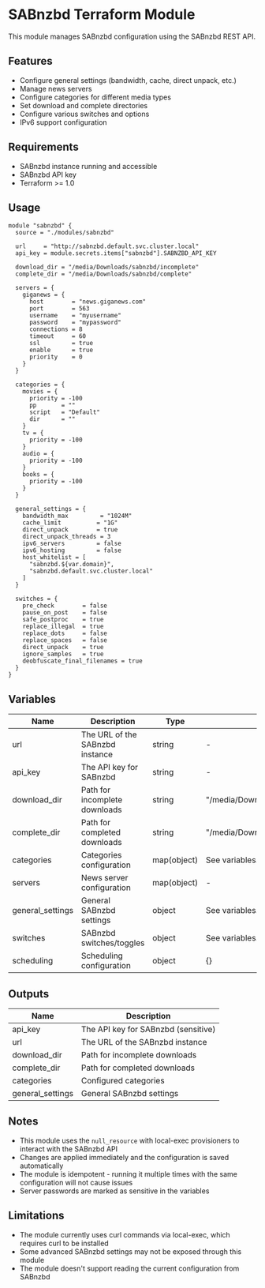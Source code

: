 # SABnzbd Terraform Module

This module manages SABnzbd configuration using the SABnzbd REST API.

## Features

- Configure general settings (bandwidth, cache, direct unpack, etc.)
- Manage news servers
- Configure categories for different media types
- Set download and complete directories
- Configure various switches and options
- IPv6 support configuration

## Requirements

- SABnzbd instance running and accessible
- SABnzbd API key
- Terraform >= 1.0

## Usage

```hcl
module "sabnzbd" {
  source = "./modules/sabnzbd"

  url     = "http://sabnzbd.default.svc.cluster.local"
  api_key = module.secrets.items["sabnzbd"].SABNZBD_API_KEY

  download_dir = "/media/Downloads/sabnzbd/incomplete"
  complete_dir = "/media/Downloads/sabnzbd/complete"

  servers = {
    giganews = {
      host        = "news.giganews.com"
      port        = 563
      username    = "myusername"
      password    = "mypassword"
      connections = 8
      timeout     = 60
      ssl         = true
      enable      = true
      priority    = 0
    }
  }

  categories = {
    movies = {
      priority = -100
      pp       = ""
      script   = "Default"
      dir      = ""
    }
    tv = {
      priority = -100
    }
    audio = {
      priority = -100
    }
    books = {
      priority = -100
    }
  }

  general_settings = {
    bandwidth_max         = "1024M"
    cache_limit          = "1G"
    direct_unpack        = true
    direct_unpack_threads = 3
    ipv6_servers         = false
    ipv6_hosting         = false
    host_whitelist = [
      "sabnzbd.${var.domain}",
      "sabnzbd.default.svc.cluster.local"
    ]
  }

  switches = {
    pre_check        = false
    pause_on_post    = false
    safe_postproc    = true
    replace_illegal  = true
    replace_dots     = false
    replace_spaces   = false
    direct_unpack    = true
    ignore_samples   = true
    deobfuscate_final_filenames = true
  }
}
```

## Variables

| Name | Description | Type | Default |
|------|-------------|------|---------|
| url | The URL of the SABnzbd instance | string | - |
| api_key | The API key for SABnzbd | string | - |
| download_dir | Path for incomplete downloads | string | "/media/Downloads/sabnzbd/incomplete" |
| complete_dir | Path for completed downloads | string | "/media/Downloads/sabnzbd/complete" |
| categories | Categories configuration | map(object) | See variables.tf |
| servers | News server configuration | map(object) | - |
| general_settings | General SABnzbd settings | object | See variables.tf |
| switches | SABnzbd switches/toggles | object | See variables.tf |
| scheduling | Scheduling configuration | object | {} |

## Outputs

| Name | Description |
|------|-------------|
| api_key | The API key for SABnzbd (sensitive) |
| url | The URL of the SABnzbd instance |
| download_dir | Path for incomplete downloads |
| complete_dir | Path for completed downloads |
| categories | Configured categories |
| general_settings | General SABnzbd settings |

## Notes

- This module uses the `null_resource` with local-exec provisioners to interact with the SABnzbd API
- Changes are applied immediately and the configuration is saved automatically
- The module is idempotent - running it multiple times with the same configuration will not cause issues
- Server passwords are marked as sensitive in the variables

## Limitations

- The module currently uses curl commands via local-exec, which requires curl to be installed
- Some advanced SABnzbd settings may not be exposed through this module
- The module doesn't support reading the current configuration from SABnzbd